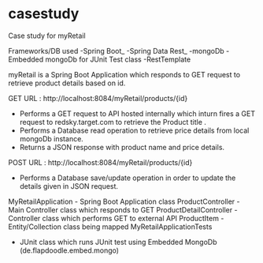 # casestudy
Case study for myRetail

Frameworks/DB used
-Spring Boot_
-Spring Data Rest_
-mongoDb
-Embedded mongoDb for JUnit Test class
-RestTemplate 

myRetail is a Spring Boot Application which responds to GET request to retrieve product details based on id.

GET URL : http://localhost:8084/myRetail/products/{id}
- Performs a GET request to API hosted internally which inturn fires a GET request to redsky.target.com to 
retrieve the Product title .
- Performs a Database read operation to retrieve price details from local mongoDb instance.
- Returns a JSON response with product name and price details.

POST URL : http://localhost:8084/myRetail/products/{id}
- Performs a Database save/update operation in order to update the details given in JSON request.

MyRetailApplication - Spring Boot Application class
ProductController   - Main Controller class which responds to GET
ProductDetailController - Controller class which performs GET to external API
ProductItem  - Entity/Collection class being mapped
MyRetailApplicationTests
- JUnit class which runs JUnit test using Embedded MongoDb (de.flapdoodle.embed.mongo)



